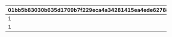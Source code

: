 |01bb5b83030b635d1709b7f229eca4a34281415ea4ede627881dd517e6ac8d5f|e091d02b8b4caffde4c1702a33e2f141fcb6c6115e40037208af5f229bddee3a|1ca48a11df7bb3bea64863aa0a8f4d4414e03cd311bbf4639d7221de6780acdd|beb04ddb9bd1865182951e34ccece98437a1fa4525b52c87d57b1c2747d51e89|1767909f622623cdd7ff252dec1d1c86a56d9b6f828efcbefdd170673a7c1715|d9993e34a570fb31ac9f7602ed7b86d15d9252029d4538f8a51ef0f2389dd011|e5e6a50618b6d09160249f1fc187a33e131dde0107eebfa1d233b679dccd15ad|9f3ff5e436174429d5b403936d3306fca6a732cf8d72c914e799819cdaf80eb3|ab776c03893153a6fd1f4960c80fde4744a2484c178b57d512cf2fe3710eec01|dd94fe87d879508db00e1f90fd832389f85721e92dbca67d8a61aadd9f7d201d|94cf3e66fdb69862b9fe969c25ea93c71422cd7141224cf2e0a6d4113070e936|fe66bd67f53393770456dd74f78c979638239e300f23b069cf24ce14a2c112b0|aebf1e5f5c046cdeca7a8b3aa709f67a4fe2285ff9eb6fda2d44da9ae2a456ba|5bde9110812bb3828a4e49df2c0f200ff0c35ac13106e21e04cfbb0c659b4db4|9a42a92cca6a59263c8cda9becf6de8076507ee213ee27cc05ae5222890bd99c|6b6588c0b083bf246f698831ab8f87a077293f2f435a820130ee3fe927925405|f6f9a8608177b96eeec06fe31f131572ace1ce8b1b7fbb59bcd1fb73b9f3f86f|aec1b12f5ab75cd3454558bfc517c0e4e2d609ab79f897e3d7b7126b7422a936|
| --- | --- | --- | --- | --- | --- | --- | --- | --- | --- | --- | --- | --- | --- | --- | --- | --- | --- |
|1|1|1|0|0|300|1|1001|0|0|1|0|30|1|3|0|30|0|
|1|1|1|0|0|300|1|1002|0|0|1|0|30|1|6|0|30|0|